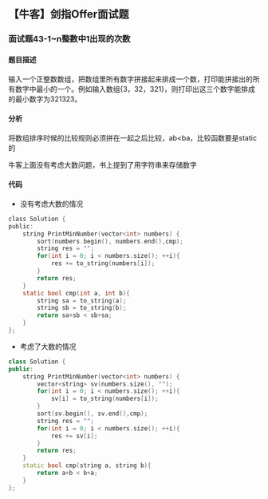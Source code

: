 ## 【牛客】剑指Offer面试题

### 面试题43-1~n整数中1出现的次数

#### 题目描述

输入一个正整数数组，把数组里所有数字拼接起来排成一个数，打印能拼接出的所有数字中最小的一个。例如输入数组{3，32，321}，则打印出这三个数字能排成的最小数字为321323。

#### 分析

将数组排序时候的比较规则必须拼在一起之后比较，ab<ba，比较函数要是static的

牛客上面没有考虑大数问题，书上提到了用字符串来存储数字

#### 代码
- 没有考虑大数的情况
```c
class Solution {
public:
    string PrintMinNumber(vector<int> numbers) {
        sort(numbers.begin(), numbers.end(),cmp);
        string res = "";
        for(int i = 0; i < numbers.size(); ++i){
            res += to_string(numbers[i]);
        }
        return res;
    }
    static bool cmp(int a, int b){
        string sa = to_string(a);
        string sb = to_string(b);
        return sa+sb < sb+sa;
    }
};
```
- 考虑了大数的情况
```c++
class Solution {
public:
    string PrintMinNumber(vector<int> numbers) {
        vector<string> sv(numbers.size(), "");
        for(int i = 0; i < numbers.size(); ++i){
            sv[i] = to_string(numbers[i]);
        }
        sort(sv.begin(), sv.end(),cmp);
        string res = "";
        for(int i = 0; i < numbers.size(); ++i){
            res += sv[i];
        }
        return res;
    }
    static bool cmp(string a, string b){
        return a+b < b+a;
    }
};
```